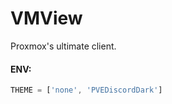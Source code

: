 # VMView

Proxmox's ultimate client.


#### ENV:
```javascript
THEME = ['none', 'PVEDiscordDark']
```

